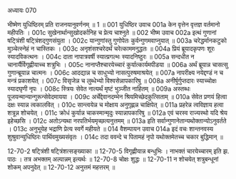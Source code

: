 अध्यायः 070

भीष्मेण युधिष्ठिरम् प्रति राजनयानुवर्णनम् ॥ 1 ॥
001	युधिष्ठिर उवाच 
001a	केन वृत्तेन वृत्तज्ञ वर्तमानो महीपतिः ।
001c	सुखेनार्थान्सुखोदर्कानिह च प्रेत्य चाश्नुते ॥
002	भीष्म उवाच 
002a	इत्थं गुणानां षट्त्रिंशी षट्त्रिंशद्गुणसंयुता ।
002c	यान्गुणांस्तु गुणोपेतः कुर्वन्गुणमवाप्नुयात् ॥
003a	चरेद्धर्मानकटुको मुञ्चेत्स्नेहं न चास्तिकः ।
003c	अनृशंसश्चरेदर्थं चरेत्काममनुद्धतः ॥
004a	प्रियं ब्रूयादकृपणः शूरः स्यादविकत्थनः ।
004c	दाता नापात्रवर्षी स्यात्प्रगल्भः स्यादनिष्ठुरः ॥
005a	सन्दधीत न चानार्यैर्विगृह्णीयाच्च शत्रुभिः ।
005c	नानाप्तैश्चारयेच्चारं कुर्यात्कार्यमपीडया ॥
006a	अर्थं ब्रूयान्न चासत्सु गुणान्ब्रूयान्न चात्मनः ।
006c	आदद्यान्न च साधुभ्यो नासत्पुरुषमाश्रयेत् ॥
007a	नापरीक्ष्य नयेद्दण्डं न च मन्त्रं प्रकाशयेत् ।
007c	विसृजेन्न च लुब्धेभ्यो विश्वसेन्नापकारिषु ॥
008a	अनीर्षुर्गुप्तदारः स्याच्चोक्षः स्यादघृणी नृपः ।
008c	स्त्रियः सेवेत नात्यर्थं मृष्टं भुञ्जीत नाहितम् ॥
009a	अस्तब्धः पूजयन्मान्यान्गुरून्सेवेदमायया ।
009c	अर्चेद्देवानदम्भेन श्रियमिच्छेदकुत्सिताम् ॥
010a	सेवेत प्रणयं हित्वा दक्षः स्यान्न त्वकालवित् ।
010c	सान्त्वयेन्न च मोक्षाय अनुगृह्णन्न चाक्षिपेत् ॥
011a	प्रहरेन्न त्वविज्ञाय हत्वा शत्रून्न शोचयेत् ।
011c	क्रोधं कुर्यान्न चाकस्मान्मृदुः स्यान्नापकारिषु ॥
012a	एवं चरस्व राज्यस्थो यदि श्रेय इहेच्छसि ।
012c	अतोऽन्यथा नरपतिर्भयमृच्छत्यनुत्तमम् ॥
013a	इति सर्वान्गुणानेतान्यथोक्तान्योऽनुवर्तते ।
013c	अनुभूयेह भद्राणि प्रेत्य स्वर्गे महीयते ॥
014	वैशम्पायन उवाच 
014a	इदं वचः शान्तनवस्य शुश्रुवान्युधिष्ठिरः पार्थिवमुख्यसंवृतः ।
014c	तदा ववन्दे च पितामहं नृपो यथोक्तमेतच्च चकार बुद्धिमान् ॥

12-70-2 षट्त्रिंशी षट्त्रिंशत्सङ्ख्याका ॥ 12-70-5 विगृह्णीयान्न बन्धुभिः । नाभक्तं चारयेच्चारम् इति झ. पाठः । तत्र अभक्तम् अल्पान्नम् इत्यर्थः ॥ 12-70-8 चोक्षः शुद्धः ॥ 12-70-11 न शोचयेत् शत्रुबन्धूनां शोकम् अपनुदेत् ॥ 12-70-12 अनुत्तमं महत्तरम् ॥
